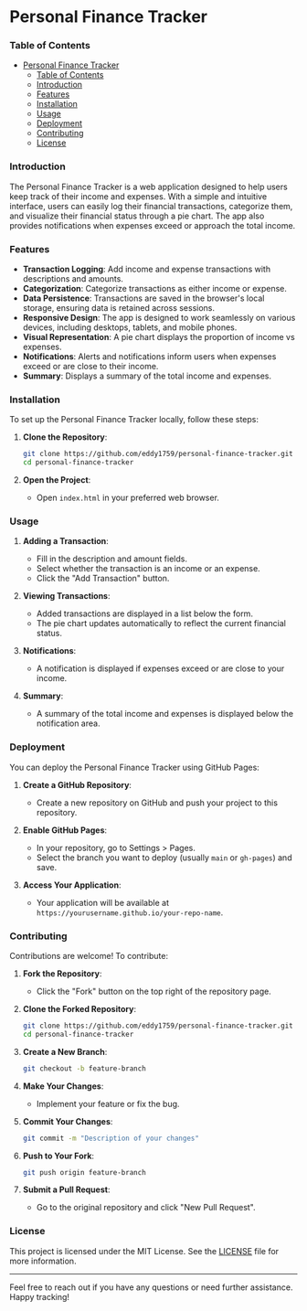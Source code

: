 # Personal Finance Tracker

### Table of Contents
- [Personal Finance Tracker](#personal-finance-tracker)
    - [Table of Contents](#table-of-contents)
    - [Introduction](#introduction)
    - [Features](#features)
    - [Installation](#installation)
    - [Usage](#usage)
    - [Deployment](#deployment)
    - [Contributing](#contributing)
    - [License](#license)

### Introduction
The Personal Finance Tracker is a web application designed to help users keep track of their income and expenses. With a simple and intuitive interface, users can easily log their financial transactions, categorize them, and visualize their financial status through a pie chart. The app also provides notifications when expenses exceed or approach the total income.

### Features
- **Transaction Logging**: Add income and expense transactions with descriptions and amounts.
- **Categorization**: Categorize transactions as either income or expense.
- **Data Persistence**: Transactions are saved in the browser's local storage, ensuring data is retained across sessions.
- **Responsive Design**: The app is designed to work seamlessly on various devices, including desktops, tablets, and mobile phones.
- **Visual Representation**: A pie chart displays the proportion of income vs expenses.
- **Notifications**: Alerts and notifications inform users when expenses exceed or are close to their income.
- **Summary**: Displays a summary of the total income and expenses.

### Installation
To set up the Personal Finance Tracker locally, follow these steps:

1. **Clone the Repository**:
    ```bash
    git clone https://github.com/eddy1759/personal-finance-tracker.git
    cd personal-finance-tracker
    ```

2. **Open the Project**:
    - Open `index.html` in your preferred web browser.

### Usage
1. **Adding a Transaction**:
    - Fill in the description and amount fields.
    - Select whether the transaction is an income or an expense.
    - Click the "Add Transaction" button.

2. **Viewing Transactions**:
    - Added transactions are displayed in a list below the form.
    - The pie chart updates automatically to reflect the current financial status.

3. **Notifications**:
    - A notification is displayed if expenses exceed or are close to your income.

4. **Summary**:
    - A summary of the total income and expenses is displayed below the notification area.

### Deployment
You can deploy the Personal Finance Tracker using GitHub Pages:

1. **Create a GitHub Repository**:
    - Create a new repository on GitHub and push your project to this repository.

2. **Enable GitHub Pages**:
    - In your repository, go to Settings > Pages.
    - Select the branch you want to deploy (usually `main` or `gh-pages`) and save.

3. **Access Your Application**:
    - Your application will be available at `https://yourusername.github.io/your-repo-name`.

### Contributing
Contributions are welcome! To contribute:

1. **Fork the Repository**:
    - Click the "Fork" button on the top right of the repository page.

2. **Clone the Forked Repository**:
    ```bash
    git clone https://github.com/eddy1759/personal-finance-tracker.git
    cd personal-finance-tracker
    ```

3. **Create a New Branch**:
    ```bash
    git checkout -b feature-branch
    ```

4. **Make Your Changes**:
    - Implement your feature or fix the bug.

5. **Commit Your Changes**:
    ```bash
    git commit -m "Description of your changes"
    ```

6. **Push to Your Fork**:
    ```bash
    git push origin feature-branch
    ```

7. **Submit a Pull Request**:
    - Go to the original repository and click "New Pull Request".

### License
This project is licensed under the MIT License. See the [LICENSE](LICENSE) file for more information.

---

Feel free to reach out if you have any questions or need further assistance. Happy tracking!
